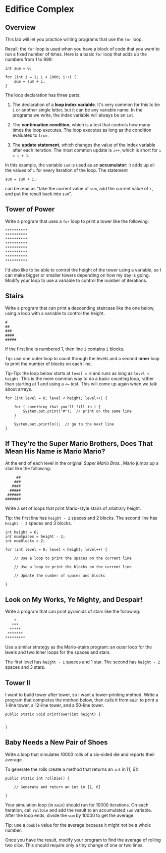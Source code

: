 # Edifice Complex

## Overview

This lab will let you practice writing programs that use the `for` loop.

Recall: the `for` loop is used when you have a block of code that you want to run a fixed number of times. Here is a basic `for` loop that adds up the numbers from 1 to 999:

```
int sum = 0;

for (int i = 1; i < 1000; i++) {
    sum = sum + i;
}
```

The loop declaration has three parts.

1. The declaration of a **loop index variable**. It's very common for this to be `i` or another single letter, but it can be any variable name. In the programs we write, the index variable will always be an `int`.

2. The **continuation condition**, which is a test that controls how many times the loop executes. The loop executes as long as the condition evaluates to `true`.

3. The **update statement**, which changes the value of the index variable after each iteration. The most common update is `i++`, which is short for `i = i + 1`.

In this example, the variable `sum` is used as an **accumulator**: it adds up all the values of `i` for every iteration of the loop. The statement

```
sum = sum + i;
```

can be read as "take the current value of `sum`, add the current value of `i`, and put the result back into `sum`".

## Tower of Power

Write a program that uses a `for` loop to print a tower like the following:

```
**********
**********
**********
**********
**********
**********
**********
**********
```

I'd also like to be able to control the height of the tower using a variable, so I can make bigger or smaller towers depending on how my day is going. Modify your loop to use a variable to control the number of iterations.


## Stairs

Write a program that can print a descending staircase like the one below, using a loop with a variable to control the height.

```
#
##
###
####
#####
```

If the first line is numbered 1, then line `i` contains `i` blocks.

Tip: use one outer loop to count through the levels and a second **inner** loop to print the number of blocks on each line.

Tip-Tip: the loop below starts at `level = 0` and runs as long as `level < height`. This is the more common way to do a basic counting loop, rather than starting at 1 and using a `<=` test. This will come up again when we talk about arrays.

```
for (int level = 0; level < height; level++) {

    for ( something that you'll fill in ) {
        System.out.print("#");  // print on the same line
    }
    
    System.out.println();  // go to the next line
}
```


## If They're the Super Mario Brothers, Does That Mean His Name is Mario Mario?

At the end of each level in the original *Super Mario Bros.*, Mario jumps up a stair like the following:

```
     ##
    ###
   ####
  #####
 ######
#######
```

Write a set of loops that print Mario-style stairs of arbitrary height.

Tip: the first line has `height - 2` spaces and 2 blocks. The second line has `height - 3` spaces and 3 blocks.


```
int height = 6;
int numSpaces = height - 2;
int numBlocks = 2;

for (int level = 0; level < height; level++) {

    // Use a loop to print the spaces on the current line
    
    // Use a loop to print the blocks on the current line
    
    // Update the number of spaces and blocks

}
```


## Look on My Works, Ye Mighty, and Despair!

Write a program that can print pyramids of stars like the following:

```
    *
   ***
  *****
 *******
*********
```

Use a similar strategy as the Mario-stairs program: an outer loop for the levels and two inner loops for the spaces and stars.

The first level has `height - 1` spaces and 1 star. The second has `height - 2` spaces and 3 stars.


## Tower II

I want to build tower after tower, so I want a tower-printing method. Write a program that completes the method below, then calls it from `main` to print a 1-line tower, a 12-line tower, and a 50-line tower.

```
public static void printTower(int height) {


}
```


## Baby Needs a New Pair of Shoes

Write a loop that simulates 10000 rolls of a six-sided die and reports their average.

To generate the rolls create a method that returns an `int` in [1, 6]:

```
public static int rollDie() {

    // Generate and return an int in [1, 6]

}
```

Your simulation loop (in `main`) should run for 10000 iterations. On each iteration, call `rollDie` and add the result to an accumulated `sum` variable. After the loop ends, divide the `sum` by 10000 to get the average.

Tip: use a `double` value for the average because it might not be a whole number.

Once you have the result, modify your program to find the average of rolling two dice. This should require only a tiny change of one or two lines.

